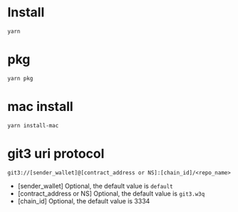 # Install

```
yarn
```

# pkg

```
yarn pkg
```

# mac install

```
yarn install-mac
```

# git3 uri protocol
```
git3://[sender_wallet]@[contract_address or NS]:[chain_id]/<repo_name>
```

- [sender_wallet] Optional, the default value is `default`
- [contract_address or NS] Optional, the default value is `git3.w3q`
- [chain_id] Optional, the default value is 3334
